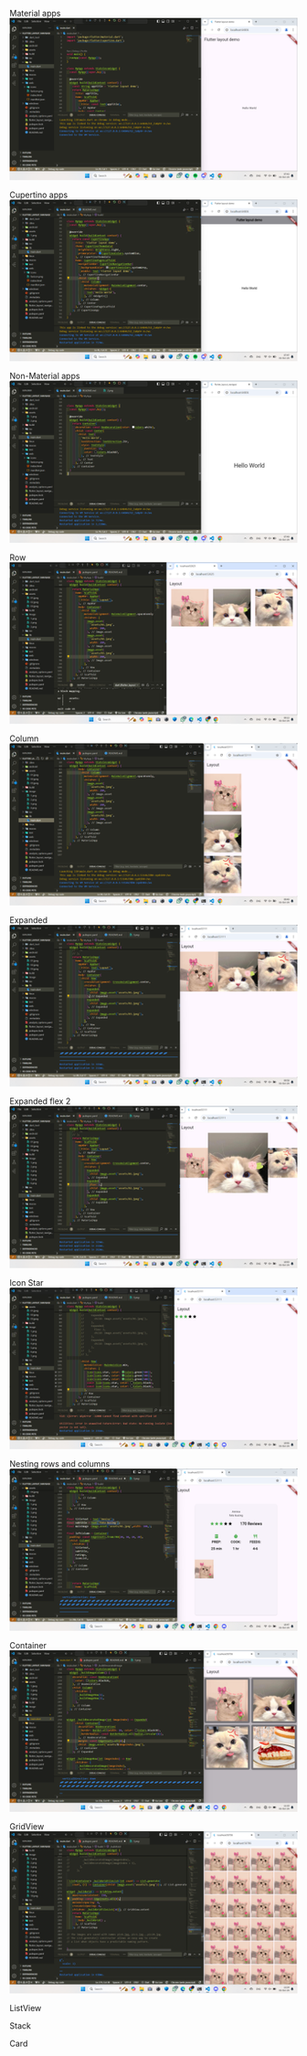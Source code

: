 Material apps
![1](image/1.png)

Cupertino apps
![2](image/2.png)

Non-Material apps
![3](image/3.png)

Row
![4](image/4.png)

Column
![5](image/5.png)

Expanded
![6](image/6.png)

Expanded flex 2
![7](image/7.png)

Icon Star
![8](image/8.png)

Nesting rows and columns
![9](image/9.png)

Container
![10](image/10.png)

GridView
![11](image/11.png)

ListView


Stack


Card
